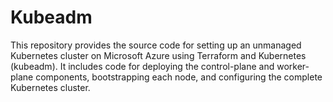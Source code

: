 # Kubeadm

This repository provides the source code for setting up an unmanaged Kubernetes cluster on Microsoft Azure using Terraform and Kubernetes (kubeadm). It includes code for deploying the control-plane and worker-plane components, bootstrapping each node, and configuring the complete Kubernetes cluster.
